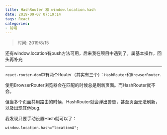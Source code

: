 ```yaml
---
title: HashRouter 和 window.location.hash
date: 2019-09-07 07:19:14
tags: React
categories: 
- 前端
---
```


> 时间: 2019/8/15

还有window.location有push方法可用，后来我在项目中遇到了，属基本操作，回头再补充
<!--more-->
<hr>

`react-router-dom`中有两个Router（其实有三个）：`HashRouter`和`BrowserRouter`.

使用BrowserRouter浏览器会在匹配的时候总是刷新页面。而HashRouter就不会。

但当多个页面共用路由的时候，HashRouter就会弹出警告，甚至页面无法刷新，以及出现其他bug.

我发现只要手动设置Hash就可以了：
```
window.location.hash="locationA";
```